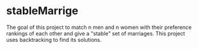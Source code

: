 # stableMarrige
The goal of this project to match n men and n women with their preference rankings of each other and give a "stable" set of marriages. This project uses backtracking to find its solutions. 
